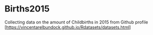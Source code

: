# Births2015
Collecting data on the amount of Childbirths in 2015 from Github profile [https://vincentarelbundock.github.io/Rdatasets/datasets.html]
